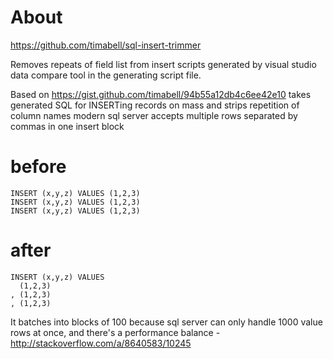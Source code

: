# About

https://github.com/timabell/sql-insert-trimmer

Removes repeats of field list from insert scripts generated by visual studio data compare tool
in the generating script file.

Based on https://gist.github.com/timabell/94b55a12db4c6ee42e10
takes generated SQL for INSERTing records on mass and strips repetition of column names
modern sql server accepts multiple rows separated by commas in one insert block

# before

    INSERT (x,y,z) VALUES (1,2,3)
    INSERT (x,y,z) VALUES (1,2,3)
    INSERT (x,y,z) VALUES (1,2,3)

# after

    INSERT (x,y,z) VALUES
      (1,2,3)
    , (1,2,3)
    , (1,2,3)

It batches into blocks of 100 because sql server can only handle 1000 value rows at once,
and there's a performance balance - http://stackoverflow.com/a/8640583/10245

